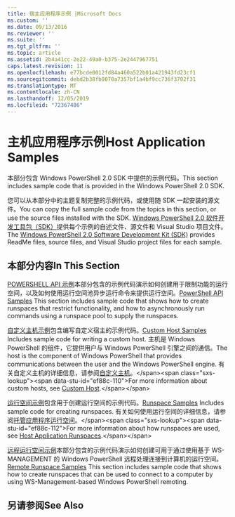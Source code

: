 ```yaml
---
title: 宿主应用程序示例 |Microsoft Docs
ms.custom: ''
ms.date: 09/13/2016
ms.reviewer: ''
ms.suite: ''
ms.tgt_pltfrm: ''
ms.topic: article
ms.assetid: 2b4a41cc-2e22-49a0-b375-2e2447967751
caps.latest.revision: 11
ms.openlocfilehash: e77bcde0012fd84a460a522b01a421943fd23cf1
ms.sourcegitcommit: debd2b38fb8070a7357bf1a4bf9cc736f3702f31
ms.translationtype: MT
ms.contentlocale: zh-CN
ms.lasthandoff: 12/05/2019
ms.locfileid: "72367486"
---
```

# <a name="host-application-samples"></a><span data-ttu-id="ef88c-102">主机应用程序示例</span><span class="sxs-lookup"><span data-stu-id="ef88c-102">Host Application Samples</span></span>

<span data-ttu-id="ef88c-103">本部分包含 Windows PowerShell 2.0 SDK 中提供的示例代码。</span><span class="sxs-lookup"><span data-stu-id="ef88c-103">This section includes sample code that is provided in the Windows PowerShell 2.0 SDK.</span></span>

 <span data-ttu-id="ef88c-104">您可以从本部分中的主题复制完整的示例代码，或使用随 SDK 一起安装的源文件。</span><span class="sxs-lookup"><span data-stu-id="ef88c-104">You can copy the full sample code from the topics in this section, or use the source files installed with the SDK.</span></span> <span data-ttu-id="ef88c-105">[Windows PowerShell 2.0 软件开发工具包（SDK）](https://www.microsoft.com/en-us/download/details.aspx?id=2560)提供每个示例的自述文件、源文件和 Visual Studio 项目文件。</span><span class="sxs-lookup"><span data-stu-id="ef88c-105">The [Windows PowerShell 2.0 Software Development Kit (SDK)](https://www.microsoft.com/en-us/download/details.aspx?id=2560) provides ReadMe files, source files, and Visual Studio project files for each sample.</span></span>

## <a name="in-this-section"></a><span data-ttu-id="ef88c-106">本部分内容</span><span class="sxs-lookup"><span data-stu-id="ef88c-106">In This Section</span></span>

 <span data-ttu-id="ef88c-107">[POWERSHELL API 示例](./windows-powershell-api-samples.md)本部分包含的示例代码演示如何创建用于限制功能的运行空间，以及如何使用运行空间池异步运行命令来提供运行空间。</span><span class="sxs-lookup"><span data-stu-id="ef88c-107">[PowerShell API Samples](./windows-powershell-api-samples.md) This section includes sample code that shows how to create runspaces that restrict functionality, and how to asynchronously run commands using a runspace pool to supply the runspaces.</span></span>

 <span data-ttu-id="ef88c-108">[自定义主机示例](./custom-host-samples.md)包含编写自定义宿主的示例代码。</span><span class="sxs-lookup"><span data-stu-id="ef88c-108">[Custom Host Samples](./custom-host-samples.md) Includes sample code for writing a custom host.</span></span> <span data-ttu-id="ef88c-109">主机是 Windows PowerShell 的组件，它提供用户与 Windows PowerShell 引擎之间的通信。</span><span class="sxs-lookup"><span data-stu-id="ef88c-109">The host is the component of Windows PowerShell that provides communications between the user and the Windows PowerShell engine.</span></span> <span data-ttu-id="ef88c-110">有关自定义主机的详细信息，请参阅[自定义主机](https://msdn.microsoft.com/en-us/library/ee706563(v=vs.85).aspx)。</span><span class="sxs-lookup"><span data-stu-id="ef88c-110">For more information about custom hosts, see [Custom Host](https://msdn.microsoft.com/en-us/library/ee706563(v=vs.85).aspx).</span></span>

 <span data-ttu-id="ef88c-111">[运行空间示例](./runspace-samples.md)包含用于创建运行空间的示例代码。</span><span class="sxs-lookup"><span data-stu-id="ef88c-111">[Runspace Samples](./runspace-samples.md) Includes sample code for creating runspaces.</span></span> <span data-ttu-id="ef88c-112">有关如何使用运行空间的详细信息，请参阅[托管应用程序运行空间](https://msdn.microsoft.com/en-us/library/ee706563(v=vs.85).aspx)。</span><span class="sxs-lookup"><span data-stu-id="ef88c-112">For more information about how runspaces are used, see [Host Application Runspaces](https://msdn.microsoft.com/en-us/library/ee706563(v=vs.85).aspx).</span></span>

 <span data-ttu-id="ef88c-113">[远程运行空间示例](./remote-runspace-samples.md)本部分包含的示例代码演示如何创建可用于通过使用基于 WS-MANAGEMENT 的 Windows PowerShell 远程处理连接到计算机的运行空间。</span><span class="sxs-lookup"><span data-stu-id="ef88c-113">[Remote Runspace Samples](./remote-runspace-samples.md) This section includes sample code that shows how to create runspaces that can be used to connect to a computer by using WS-Management-based Windows PowerShell remoting.</span></span>

## <a name="see-also"></a><span data-ttu-id="ef88c-114">另请参阅</span><span class="sxs-lookup"><span data-stu-id="ef88c-114">See Also</span></span>
